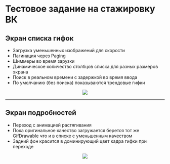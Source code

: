 # Тестовое задание на стажировку ВК
## Экран списка гифок
 - Загрузка уменьшенных изображений для скорости
 - Пагинация через Paging
 - Шиммеры во время зарузки
 - Динамическое количество столбцов списка для разных размеров экрана
 - Поиск в реальном времени с задержкой во время ввода
 - По умолчанию (без поиска) показываются трендовые гифки
<p align="center">
<img src="https://user-images.githubusercontent.com/73096708/222961239-dd94cc3a-5344-4e09-a32e-673efe87be85.png">
</p>

---
## Экран подробностей
 - Переход с анимацией растягивания
 - Пока оригинальное качество загружается берется тот же GifDrawable что и в списке с уменьшенным качеством
 - Задний фон красится в доминирующий цвет кадра гифки при переходе
 
<p align="center">
<img src="https://user-images.githubusercontent.com/73096708/222961756-106309dd-9501-4d92-b585-45303dbf76c7.png">
</p>
